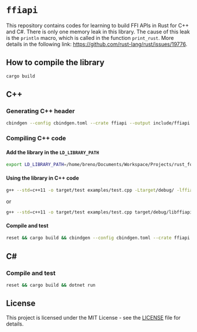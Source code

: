 # `ffiapi`

This repository contains codes for learning to build FFI APIs in Rust for C++ and C\#.
There is only one memory leak in this library.
The cause of this leak is the `println` macro, which is called in the function `print_rust`.
More details in the following link: https://github.com/rust-lang/rust/issues/19776.


## How to compile the library

```bash
cargo build
```


## C++

### Generating C++ header

```bash
cbindgen --config cbindgen.toml --crate ffiapi --output include/ffiapi.h
```

### Compiling C++ code

#### Add the library in the `LD_LIBRARY_PATH`

```bash
export LD_LIBRARY_PATH=/home/breno/Documents/Workspace/Projects/rust_for_cpp/target/debug:$LD_LIBRARY_PATH
```

#### Using the library in C++ code

```bash
g++ --std=c++11 -o target/test examples/test.cpp -Ltarget/debug/ -lffiapi
```

or

```bash
g++ --std=c++11 -o target/test examples/test.cpp target/debug/libffiapi.so
```

#### Compile and test

```bash
reset && cargo build && cbindgen --config cbindgen.toml --crate ffiapi --output include/ffiapi.h && g++ --std=c++11 -o target/test examples/test.cpp -Ltarget/debug/ -lffiapi && valgrind ./target/test
```


## C\#

### Compile and test

```bash
reset && cargo build && dotnet run
```


## License

This project is licensed under the MIT License - see the [LICENSE](LICENSE)
file for details.
